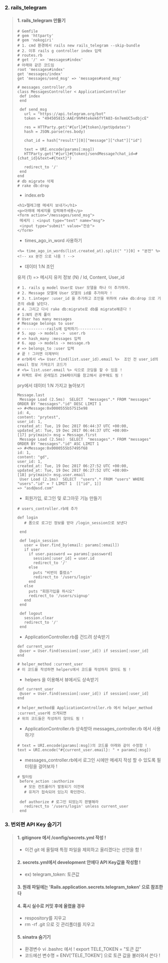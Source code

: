 ### 2. rails_telegram

> #### 1. rails_telegram 만들기
>
> ```
> # Gemfile
> # gem 'httparty'
> # gem 'nokogiri'
> # 1. cmd 환경에서 rails new rails_telegram --skip-bundle
> # 2. 이후 rails g controller index 입력
> # routes.rb
> # get '/' => 'messages#index'
> # 아래와 같은 코드임
> root 'messages#index'
> get 'messages/index'
> get 'messages/send_msg' => 'messages#send_msg'
>
> # messages_controller.rb
> class MessagesController < ApplicationController
>  def index
>  end
>
>  def send_msg
>    url = "https://api.telegram.org/bot"
>    token = "494505815:AAEr9hM4tekek6fYfA03-6n7emUC5vdbjcE"
>
>    res = HTTParty.get("#{url}#{token}/getUpdates")
>    hash = JSON.parse(res.body)
>
>    chat_id = hash["result"][0]["message"]["chat"]["id"]
>
>    text = URI.encode(params[:msg])
>    HTTParty.get("#{url}#{token}/sendMessage?chat_id=#{chat_id}&text=#{text}")
>
>    redirect_to '/'
>  end
> end
> # db migrate 삭제
> # rake db:drop
> ```
>
> - index.erb
>
> ```
> <h1>텔레그램 메세지 보내기</h1>
> <p>아래에 메세지를 입력해주세용</p>
> <form action="/messages/send_msg">
>  메세지 : <input type="text" name="msg">
>  <input type="submit" value="전송">
> </form>
> ```
>
> - times_ago_in_word 사용하기
>
> ```
> <%= time_ago_in_words(list.created_at).split(" ")[0] + "분전" %>
> <!-- xx 분전 으로 나옴 ! -->
> ```
>
> - 데이터 1:N 조인
>
> 유저 (1) => 메시지 유저 정보 (N) / Id, Content, User_id
>
> ```
> # 1. rails g model User로 User 모델을 하나 더 추가하자.
> # 2. Message 모델에 User 모델의 id를 추가하자 !
> # 3. t.integer :user_id 을 추가하고 조인을 위하여 rake db:drop 으로 기존의 db를 날린다.
> # 4. 그리고 다시 rake db:migrate로 db를 migrate해준다 !
> # 1:N의 관계 풀이
> # User has many messages 
> # Message belongs to user 
> # -----------rails에 입력하기-----------
> # 5. app -> models ->  user.rb
> # => hash_many :messages 입력
> # 6. app -> models -> message.rb
> # => belongs_to :user 입력
> # 끝 ! 그러면 이제부터
> # erb에서 <%= User.find(list.user_id).email %>  조인 전 user_id의 email 정보 가져오기 코드가
> # <%= list.user.email %> 식으로 코딩을 할 수 있음 !
> # 퍼펙트 루비 온레일즈 294페이지를 참고해서 공부해도 됨 !
> ```
>
> pry에서 데이터 1:N 가지고 놀아보기
>
> ```
> Message.last
>  Message Load (2.5ms)  SELECT  "messages".* FROM "messages"  ORDER BY "messages"."id" DESC LIMIT 1
> => #<Message:0x0000555b57515e98
> id: 4,
> content: "prytest",
> user_id: 1,
> created_at: Tue, 19 Dec 2017 06:44:37 UTC +00:00,
> updated_at: Tue, 19 Dec 2017 06:44:37 UTC +00:00>
> [17] pry(main)> msg = Message.first
>  Message Load (2.5ms)  SELECT  "messages".* FROM "messages"  ORDER BY "messages"."id" ASC LIMIT 1
> => #<Message:0x0000555b57495f68
> id: 1,
> content: "gd",
> user_id: 1,
> created_at: Tue, 19 Dec 2017 06:27:52 UTC +00:00,
> updated_at: Tue, 19 Dec 2017 06:27:52 UTC +00:00>
> [18] pry(main)> msg.user.email
>  User Load (2.1ms)  SELECT  "users".* FROM "users" WHERE "users"."id" = ? LIMIT 1  [["id", 1]]
> => "asd@asd.com"
>
> ```
>
> - 회원가입, 로그인 및 로그아웃 기능 만들기
>
> ```
> # users_controller.rb에 추가
>
> def login
>    # 폼으로 로그인 정보를 받아 /login_session으로 보낸다
>
>  end
>
>  def login_session
>    user = User.find_by(email: params[:email])
>    if user
>      if user.password == params[:password]
>        session[:user_id] = user.id
>        redirect_to '/'
>      else
>        puts "비번이 틀렸소"
>        redirect_to '/users/login'
>      end
>    else
>      puts "회원가입을 하시오"
>      redirect_to '/users/signup'
>    end
>  end
>
>  def logout
>    session.clear
>    redirect_to '/'
>  end
> ```
>
> - ApplicationController.rb를 건드려 상속받기
>
> ```
> def current_user
>  @user = User.find(session[:user_id]) if session[:user_id]
> end
>
> # helper_method :current_user
> # 이 코드를 작성하면 helpers에서 코드를 작성하지 않아도 됨 !
> ```
>
> - helpers 을 이용해서 뷰에서도 상속받기
>
> ```
> def current_user
>  @user = User.find(session[:user_id]) if session[:user_id]
> end
>
> # helper_method를 ApplicationController.rb 에서 helper_method :current_user에 쓰게되면 
> # 위의 코드들은 작성하지 않아도 됨 !
> ```
>
> - ApplicationController.rb 상속받아 messages_controller.rb 에서 사용하기!
>
> ```
> # text = URI.encode(params[:msg])의 코드를 아래와 같이 수정함 !
> text = URI.encode("#{current_user.email}: " + params[:msg])
> ```
>
> - messages_controller.rb에서 로그인 시에만 메세지 작성 할 수 있도록 필터링을 걸어보자 !
>
> ```
> # 필터링
>  before_action :authorize
>    # 모든 컨트롤러가 발동되기 이전에
>    # 유저가 접속되어 있는지 확인한다.
>
>  def authorize # 로그인 되었는지 판별해라
>    redirect_to '/users/login' unless current_user
>  end
> ```

### 3. 번외편 API Key 숨기기

> #### 1. gitignore 에서 /config/secrets.yml 작성 !
>
> - 이건 git 에 올릴때 특정 파일을 제외하고 올리겠다는 선언을 함 !
>
> #### 2. secrets.yml에서 development 안에다 API Key값을 작성함 !
>
> - ex) telegram_token: 토큰값
>
> #### 3. 원래 파일에는 'Rails.application.secrets.telegram_token' 으로 참조한다
>
> #### 4. 혹시 실수로 커밋 후에 올렸을 경우
>
> - respository를 지우고
> - rm -rf .git 으로 깃 관리폴더를 지우고
>
> #### 5. sinatra 숨기기
>
> - 환경변수 vi .bashrc 에서 ! export TELE_TOKEN = "토큰 값"
> - 코드에선 변수명 = ENV['TELE_TOKEN'] 으로 토큰 값을 불러와서 쓴다 !